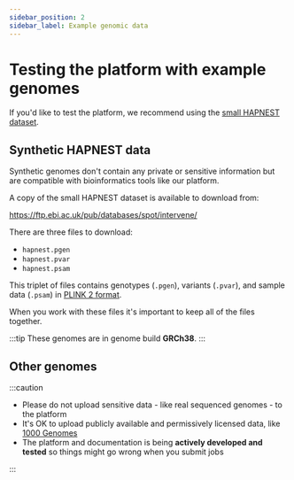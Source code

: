 ```yaml
---
sidebar_position: 2
sidebar_label: Example genomic data
---
```


# Testing the platform with example genomes

If you'd like to test the platform, we recommend using the [small HAPNEST dataset](https://pubmed.ncbi.nlm.nih.gov/37647640/).

## Synthetic HAPNEST data

Synthetic genomes don't contain any private or sensitive information but are compatible with bioinformatics tools like our platform.

A copy of the small HAPNEST dataset is available to download from:

https://ftp.ebi.ac.uk/pub/databases/spot/intervene/

There are three files to download:

* `hapnest.pgen`
* `hapnest.pvar`
* `hapnest.psam`

This triplet of files contains genotypes (`.pgen`), variants (`.pvar`), and sample data (`.psam`) in [PLINK 2 format](https://www.cog-genomics.org/plink/2.0/).

When you work with these files it's important to keep all of the files together.

:::tip
These genomes are in genome build **GRCh38**.
:::

## Other genomes

:::caution

* Please do not upload sensitive data - like real sequenced genomes - to the platform
* It's OK to upload publicly available and permissively licensed data, like [1000 Genomes](https://www.cog-genomics.org/plink/2.0/resources)
* The platform and documentation is being **actively developed and tested** so things might go wrong when you submit jobs

:::
